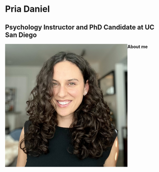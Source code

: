 # Pria Daniel
## Psychology Instructor and PhD Candidate at UC San Diego
<img align="left" src="/images/Headshot_2025.jpeg" width="400" alt="Headshot 2025"/>

**About me**
